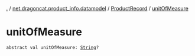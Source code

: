 [.](../../index.md) / [net.dragoncat.product_info.datamodel](../index.md) / [ProductRecord](index.md) / [unitOfMeasure](./unit-of-measure.md)

# unitOfMeasure

`abstract val unitOfMeasure: `[`String`](https://kotlinlang.org/api/latest/jvm/stdlib/kotlin/-string/index.html)`?`